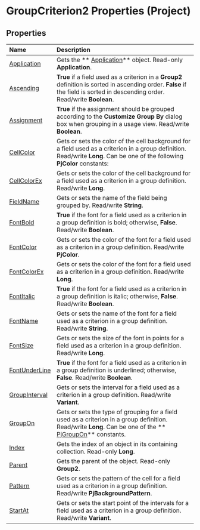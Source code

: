 
# GroupCriterion2 Properties (Project)

## Properties



|**Name**|**Description**|
|:-----|:-----|
| [Application](09b7c82a-318d-81f0-7751-b6c3cdbe350a.md)|Gets the  ** [Application](8eb91712-7784-a102-38c0-19bb056c27e9.md)** object. Read-only **Application**.|
| [Ascending](925ca236-4327-de03-d208-093f71d2f135.md)| **True** if a field used as a criterion in a **Group2** definition is sorted in ascending order. **False** if the field is sorted in descending order. Read/write **Boolean**.|
| [Assignment](94da1873-50d8-29ef-6e7b-bd0fe16e1c4f.md)| **True** if the assignment should be grouped according to the **Customize Group By** dialog box when grouping in a usage view. Read/write **Boolean**.|
| [CellColor](f6d43a9d-7c5b-16bc-dd9e-fc33ae511959.md)|Gets or sets the color of the cell background for a field used as a criterion in a group definition. Read/write  **Long**. Can be one of the following  **PjColor** constants:|
| [CellColorEx](7078cdff-c17b-8e56-f667-04e467b54d62.md)|Gets or sets the color of the cell background for a field used as a criterion in a group definition. Read/write  **Long**.|
| [FieldName](6828c1eb-aaa2-6538-0d92-6a458e678a20.md)|Gets or sets the name of the field being grouped by. Read/write  **String**.|
| [FontBold](af463796-40c0-6a4c-8a8d-251551676b1d.md)| **True** if the font for a field used as a criterion in a group definition is bold; otherwise, **False**. Read/write  **Boolean**.|
| [FontColor](9a6d763b-b31a-4dc2-0eb2-a94ae2f15d04.md)|Gets or sets the color of the font for a field used as a criterion in a group definition. Read/write  **PjColor**. |
| [FontColorEx](5556ce54-315e-f676-6771-baec87853d8a.md)|Gets or sets the color of the font for a field used as a criterion in a group definition. Read/write  **Long**.|
| [FontItalic](12a5735a-8e6f-4da3-2c4f-9669e2daf80a.md)| **True** if the font for a field used as a criterion in a group definition is italic; otherwise, **False**. Read/write  **Boolean**.|
| [FontName](230086d5-c14c-0150-faad-5ebe05f3a956.md)|Gets or sets the name of the font for a field used as a criterion in a group definition. Read/write  **String**.|
| [FontSize](0c055f9c-96b7-6053-0865-3cfa82ba5ee3.md)|Gets or sets the size of the font in points for a field used as a criterion in a group definition. Read/write  **Long**.|
| [FontUnderLine](cd996486-da47-4f12-0ffa-01aa61b2a039.md)| **True** if the font for a field used as a criterion in a group definition is underlined; otherwise, **False**. Read/write  **Boolean**.|
| [GroupInterval](89360f92-5c8c-1533-033a-288d0690e9bb.md)|Gets or sets the interval for a field used as a criterion in a group definition. Read/write  **Variant**.|
| [GroupOn](f67ef37f-0f33-abe5-b79c-e18725a0269e.md)|Gets or sets the type of grouping for a field used as a criterion in a group definition. Read/write  **Long**. Can be one of the  ** [PjGroupOn](72b06ac4-6028-2845-7bac-d4cde3c79c33.md)** constants.|
| [Index](61f13c7e-4833-45d1-362a-91ea99b63505.md)|Gets the index of an object in its containing collection. Read-only  **Long**.|
| [Parent](6b376fd9-a093-789c-37ff-5066e1aebb16.md)|Gets the parent of the object. Read-only  **Group2**.|
| [Pattern](5bb7460f-00cd-54fb-9bf4-39acdb847548.md)|Gets or sets the pattern of the cell for a field used as a criterion in a group definition. Read/write  **PjBackgroundPattern**. |
| [StartAt](c895eae0-9f21-a504-f1e7-8fd53588878c.md)|Gets or sets the start point of the intervals for a field used as a criterion in a group definition. Read/write  **Variant**.|
